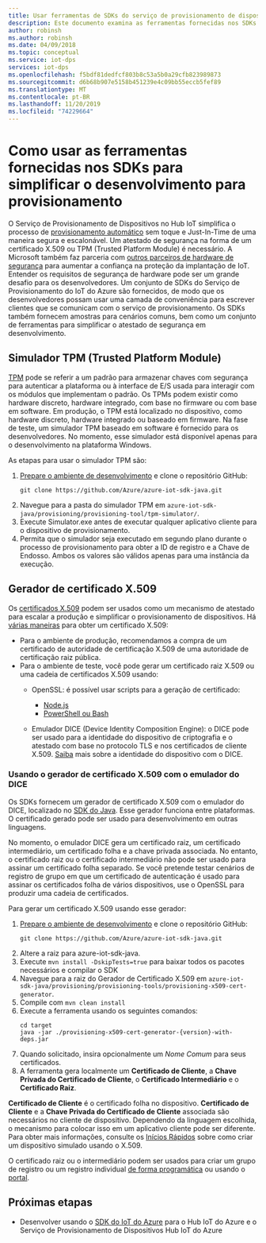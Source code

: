```yaml
---
title: Usar ferramentas de SDKs do serviço de provisionamento de dispositivos no Hub IoT do Azure
description: Este documento examina as ferramentas fornecidas nos SDKs do Serviço de Provisionamento de Dispositivos Hub IoT do Azure para desenvolvimento
author: robinsh
ms.author: robinsh
ms.date: 04/09/2018
ms.topic: conceptual
ms.service: iot-dps
services: iot-dps
ms.openlocfilehash: f5bdf81dedfcf803b8c53a5b0a29cfb823989873
ms.sourcegitcommit: d6b68b907e5158b451239e4c09bb55eccb5fef89
ms.translationtype: MT
ms.contentlocale: pt-BR
ms.lasthandoff: 11/20/2019
ms.locfileid: "74229664"
---
```

# <a name="how-to-use-tools-provided-in-the-sdks-to-simplify-development-for-provisioning"></a>Como usar as ferramentas fornecidas nos SDKs para simplificar o desenvolvimento para provisionamento
O Serviço de Provisionamento de Dispositivos no Hub IoT simplifica o processo de [provisionamento automático](concepts-auto-provisioning.md) sem toque e Just-In-Time de uma maneira segura e escalonável.  Um atestado de segurança na forma de um certificado X.509 ou TPM (Trusted Platform Module) é necessário.  A Microsoft também faz parceria com [outros parceiros de hardware de segurança](https://azure.microsoft.com/blog/azure-iot-supports-new-security-hardware-to-strengthen-iot-security/) para aumentar a confiança na proteção da implantação de IoT. Entender os requisitos de segurança de hardware pode ser um grande desafio para os desenvolvedores. Um conjunto de SDKs do Serviço de Provisionamento do IoT do Azure são fornecidos, de modo que os desenvolvedores possam usar uma camada de conveniência para escrever clientes que se comunicam com o serviço de provisionamento. Os SDKs também fornecem amostras para cenários comuns, bem como um conjunto de ferramentas para simplificar o atestado de segurança em desenvolvimento.

## <a name="trusted-platform-module-tpm-simulator"></a>Simulador TPM (Trusted Platform Module)
[TPM](https://docs.microsoft.com/azure/iot-dps/concepts-security) pode se referir a um padrão para armazenar chaves com segurança para autenticar a plataforma ou à interface de E/S usada para interagir com os módulos que implementam o padrão. Os TPMs podem existir como hardware discreto, hardware integrado, com base no firmware ou com base em software.  Em produção, o TPM está localizado no dispositivo, como hardware discreto, hardware integrado ou baseado em firmware. Na fase de teste, um simulador TPM baseado em software é fornecido para os desenvolvedores.  No momento, esse simulador está disponível apenas para o desenvolvimento na plataforma Windows.

As etapas para usar o simulador TPM são:
1. [Prepare o ambiente de desenvolvimento](https://docs.microsoft.com/azure/iot-dps/quick-enroll-device-x509-java) e clone o repositório GitHub:
   ```
   git clone https://github.com/Azure/azure-iot-sdk-java.git
   ```
2. Navegue para a pasta do simulador TPM em ```azure-iot-sdk-java/provisioning/provisioning-tool/tpm-simulator/```.
3. Execute Simulator.exe antes de executar qualquer aplicativo cliente para o dispositivo de provisionamento.
4. Permita que o simulador seja executado em segundo plano durante o processo de provisionamento para obter a ID de registro e a Chave de Endosso.  Ambos os valores são válidos apenas para uma instância da execução.

## <a name="x509-certificate-generator"></a>Gerador de certificado X.509
Os [certificados X.509](https://docs.microsoft.com/azure/iot-dps/concepts-security#x509-certificates) podem ser usados como um mecanismo de atestado para escalar a produção e simplificar o provisionamento de dispositivos.  Há [várias maneiras](https://docs.microsoft.com/azure/iot-hub/iot-hub-x509ca-overview#how-to-get-an-x509-ca-certificate) para obter um certificado X.509:
* Para o ambiente de produção, recomendamos a compra de um certificado de autoridade de certificação X.509 de uma autoridade de certificação raiz pública.
* Para o ambiente de teste, você pode gerar um certificado raiz X.509 ou uma cadeia de certificados X.509 usando:
    * OpenSSL: é possível usar scripts para a geração de certificado:
        * [Node.js](https://github.com/Azure/azure-iot-sdk-node/tree/master/provisioning/tools)
        * [PowerShell ou Bash](https://github.com/Azure/azure-iot-sdk-c/blob/master/tools/CACertificates/CACertificateOverview.md)
        
    * Emulador DICE (Device Identity Composition Engine): o DICE pode ser usado para a identidade do dispositivo de criptografia e o atestado com base no protocolo TLS e nos certificados de cliente X.509.  [Saiba](https://www.microsoft.com/research/publication/device-identity-dice-riot-keys-certificates/) mais sobre a identidade do dispositivo com o DICE.

### <a name="using-x509-certificate-generator-with-dice-emulator"></a>Usando o gerador de certificado X.509 com o emulador do DICE
Os SDKs fornecem um gerador de certificado X.509 com o emulador do DICE, localizado no [SDK do Java](https://github.com/Azure/azure-iot-sdk-java/tree/master/provisioning/provisioning-tools/provisioning-x509-cert-generator).  Esse gerador funciona entre plataformas.  O certificado gerado pode ser usado para desenvolvimento em outras linguagens.

No momento, o emulador DICE gera um certificado raiz, um certificado intermediário, um certificado folha e a chave privada associada.  No entanto, o certificado raiz ou o certificado intermediário não pode ser usado para assinar um certificado folha separado.  Se você pretende testar cenários de registro de grupo em que um certificado de autenticação é usado para assinar os certificados folha de vários dispositivos, use o OpenSSL para produzir uma cadeia de certificados.

Para gerar um certificado X.509 usando esse gerador:
1. [Prepare o ambiente de desenvolvimento](https://docs.microsoft.com/azure/iot-dps/quick-enroll-device-x509-java) e clone o repositório GitHub:
   ```
   git clone https://github.com/Azure/azure-iot-sdk-java.git
   ```
2. Altere a raiz para azure-iot-sdk-java.
3. Execute ```mvn install -DskipTests=true``` para baixar todos os pacotes necessários e compilar o SDK
4. Navegue para a raiz do Gerador de Certificado X.509 em ```azure-iot-sdk-java/provisioning/provisioning-tools/provisioning-x509-cert-generator```.
5. Compile com ```mvn clean install```
6. Execute a ferramenta usando os seguintes comandos:
   ```
   cd target
   java -jar ./provisioning-x509-cert-generator-{version}-with-deps.jar
   ```
7. Quando solicitado, insira opcionalmente um _Nome Comum_ para seus certificados.
8. A ferramenta gera localmente um **Certificado de Cliente**, a **Chave Privada do Certificado de Cliente**, o **Certificado Intermediário** e o **Certificado Raiz**.

**Certificado de Cliente** é o certificado folha no dispositivo.  **Certificado de Cliente** e a **Chave Privada do Certificado de Cliente** associada são necessários no cliente de dispositivo. Dependendo da linguagem escolhida, o mecanismo para colocar isso em um aplicativo cliente pode ser diferente.  Para obter mais informações, consulte os [Inícios Rápidos](https://docs.microsoft.com/azure/iot-dps/quick-create-simulated-device-x509) sobre como criar um dispositivo simulado usando o X.509.

O certificado raiz ou o intermediário podem ser usados para criar um grupo de registro ou um registro individual [de forma programática](https://docs.microsoft.com/azure/iot-dps/how-to-manage-enrollments-sdks) ou usando o [portal](https://docs.microsoft.com/azure/iot-dps/how-to-manage-enrollments).

## <a name="next-steps"></a>Próximas etapas
* Desenvolver usando o [SDK do IoT do Azure]( https://github.com/Azure/azure-iot-sdks) para o Hub IoT do Azure e o Serviço de Provisionamento de Dispositivos Hub IoT do Azure
